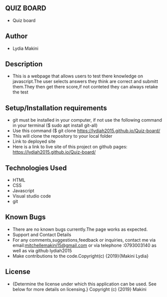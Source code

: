 ## QUIZ BOARD
- Quiz board

## Author
- Lydia Makini

## Description
- This is a webpage that allows users to test there knowledge on javascript.The user selects answers they think are correct and submitt them.They then get there score,if not conteted they can always retake the test

## Setup/Installation requirements
- git must be installed in your computer, if not use the following command in your terminal ($ sudo apt install git-all)
- Use this command ($ git clone https://lydiah2015.github.io/Quiz-board/
- This will clone the repository to your local folder
- Link to deployed site
- Here is a link to live site of this project on github pages: https://lydiah2015.github.io/Quiz-board/

## Technologies Used
- HTML
- CSS
- Javascript
- Visual studio code
- git


## Known Bugs
- There are no known bugs currently.The page works as expected.
- Support and Contact Details
- For any comments,suggestions,feedback or inquiries, contact me via email:mitchellemakini15@gmail.com or via telephone :0793003140 as well as via github lydiah2015
- Make contributions to the code.Copyright(c) {2019}{Makini Lydia}
## License
- {Determine the license under which this application can be used. See below for more details on licensing.} Copyright (c) {2019} Makini